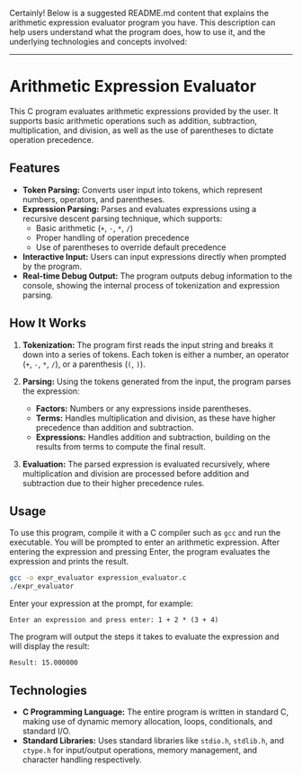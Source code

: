 Certainly! Below is a suggested README.md content that explains the arithmetic expression evaluator program you have. This description can help users understand what the program does, how to use it, and the underlying technologies and concepts involved:

---

# Arithmetic Expression Evaluator

This C program evaluates arithmetic expressions provided by the user. It supports basic arithmetic operations such as addition, subtraction, multiplication, and division, as well as the use of parentheses to dictate operation precedence.

## Features

- **Token Parsing:** Converts user input into tokens, which represent numbers, operators, and parentheses.
- **Expression Parsing:** Parses and evaluates expressions using a recursive descent parsing technique, which supports:
  - Basic arithmetic (`+`, `-`, `*`, `/`)
  - Proper handling of operation precedence
  - Use of parentheses to override default precedence
- **Interactive Input:** Users can input expressions directly when prompted by the program.
- **Real-time Debug Output:** The program outputs debug information to the console, showing the internal process of tokenization and expression parsing.

## How It Works

1. **Tokenization:** The program first reads the input string and breaks it down into a series of tokens. Each token is either a number, an operator (`+`, `-`, `*`, `/`), or a parenthesis (`(`, `)`).
   
2. **Parsing:** Using the tokens generated from the input, the program parses the expression:
   - **Factors:** Numbers or any expressions inside parentheses.
   - **Terms:** Handles multiplication and division, as these have higher precedence than addition and subtraction.
   - **Expressions:** Handles addition and subtraction, building on the results from terms to compute the final result.

3. **Evaluation:** The parsed expression is evaluated recursively, where multiplication and division are processed before addition and subtraction due to their higher precedence rules.

## Usage

To use this program, compile it with a C compiler such as `gcc` and run the executable. You will be prompted to enter an arithmetic expression. After entering the expression and pressing Enter, the program evaluates the expression and prints the result.

```bash
gcc -o expr_evaluator expression_evaluator.c
./expr_evaluator
```

Enter your expression at the prompt, for example:

```
Enter an expression and press enter: 1 + 2 * (3 + 4)
```

The program will output the steps it takes to evaluate the expression and will display the result:

```
Result: 15.000000
```

## Technologies

- **C Programming Language:** The entire program is written in standard C, making use of dynamic memory allocation, loops, conditionals, and standard I/O.
- **Standard Libraries:** Uses standard libraries like `stdio.h`, `stdlib.h`, and `ctype.h` for input/output operations, memory management, and character handling respectively.
